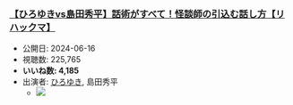 ### [【ひろゆきvs島田秀平】話術がすべて！怪談師の引込む話し方【リハックマ】](https://www.youtube.com/watch?v=9UVvD82zjas)
-   公開日: 2024-06-16
-   視聴数: 225,765
-   **いいね数: 4,185**
-   出演者: [ひろゆき](/rehacq_fan/people/ひろゆき "wikilink"), 島田秀平
    - [![](https://img.youtube.com/vi/9UVvD82zjas/hqdefault.jpg)](https://www.youtube.com/watch?v=9UVvD82zjas)
